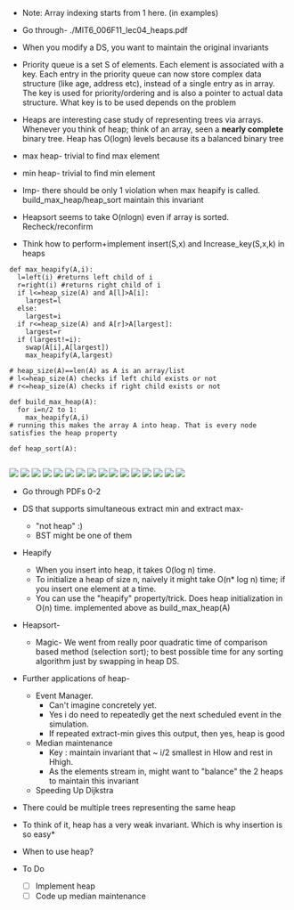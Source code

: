 * Note: Array indexing starts from 1 here. (in examples)
* Go through- ./MIT6_006F11_lec04_heaps.pdf
* When you modify a DS, you want to maintain the original invariants
* Priority queue is a set S of elements. Each element is associated with a key. Each entry in the priority queue can now store complex data structure (like age, address etc), instead of a single entry as in array. The key is used for priority/ordering and is also a pointer to actual data structure. What key is to be used depends on the problem
* Heaps are interesting case study of representing trees via arrays. Whenever you think of heap; think of an array, seen a **nearly complete** binary tree. Heap has O(logn) levels because its a balanced binary tree

* max heap- trivial to find max element
* min heap- trivial to find min element
* Imp- there should be only 1 violation when max heapify is called. build_max_heap/heap_sort maintain this invariant
* Heapsort seems to take O(nlogn) even if array is sorted. Recheck/reconfirm
* Think how to perform+implement insert(S,x) and Increase_key(S,x,k) in heaps
```
def max_heapify(A,i):
  l=left(i) #returns left child of i
  r=right(i) #returns right child of i
  if l<=heap_size(A) and A[l]>A[i]:
    largest=l
  else:
    largest=i
  if r<=heap_size(A) and A[r]>A[largest]:
    largest=r
  if (largest!=i):
    swap(A[i],A[largest])
    max_heapify(A,largest)

# heap_size(A)==len(A) as A is an array/list
# l<=heap_size(A) checks if left child exists or not
# r<=heap_size(A) checks if right child exists or not
```

```
def build_max_heap(A):
  for i=n/2 to 1:
    max_heapify(A,i)
# running this makes the array A into heap. That is every node satisfies the heap property

def heap_sort(A):


```

![](yourscanfromsnelllibrary/image0000.jpg)
![](yourscanfromsnelllibrary/image0001.jpg)
![](yourscanfromsnelllibrary/image0002.jpg)
![](yourscanfromsnelllibrary/image0003.jpg)
![](yourscanfromsnelllibrary/image0004.jpg)
![](yourscanfromsnelllibrary/image0005.jpg)
![](yourscanfromsnelllibrary/image0006.jpg)
![](yourscanfromsnelllibrary/image0007.jpg)
![](yourscanfromsnelllibrary/image0008.jpg)
![](yourscanfromsnelllibrary/image0009.jpg)
![](yourscanfromsnelllibrary/image0010.jpg)
![](yourscanfromsnelllibrary/image0011.jpg)
![](yourscanfromsnelllibrary/image0012.jpg)
![](yourscanfromsnelllibrary/image0013.jpg)
![](yourscanfromsnelllibrary/image0014.jpg)
![](yourscanfromsnelllibrary/image0015.jpg)
* Go through PDFs 0-2

* DS that supports simultaneous extract min and extract max-
  * "not heap" :)
  * BST might be one of them
* Heapify
  * When you insert into heap, it takes O(log n) time.
  * To initialize a heap of size n, naively it might take O(n* log n) time; if you insert one element at a time.
  * You can use the "heapify" property/trick. Does heap initialization in O(n) time. implemented above as build_max_heap(A)
* Heapsort-
  * Magic- We went from really poor quadratic time of comparison based method (selection sort); to best possible time for any sorting algorithm just by swapping in heap DS.
* Further applications of heap-
  * Event Manager.
    * Can't imagine concretely yet.
    * Yes i do need to repeatedly get the next scheduled event in the simulation.
    * If repeated extract-min gives this output, then yes, heap is good
  * Median maintenance
    * Key : maintain invariant that ~ i/2 smallest in Hlow and rest in Hhigh.
    * As the elements stream in, might want to "balance" the 2 heaps to maintain this invariant
  * Speeding Up Dijkstra
* There could be multiple trees representing the same heap
* To think of it, heap has a very weak invariant. Which is why insertion is so easy*
* When to use heap?
* To Do
  - [ ] Implement heap
  - [ ] Code up median maintenance
